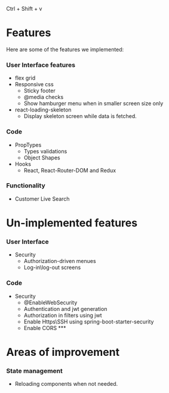 Ctrl + Shift + v

# Features

Here are some of the features we implemented:

### User Interface features

- flex grid
- Responsive css
  - Sticky footer
  - @media checks
  - Show hamburger menu when in smaller screen size only
- react-loading-skeleton
  - Display skeleton screen while data is fetched.

### Code

- PropTypes
  - Types validations
  - Object Shapes
- Hooks
  - React, React-Router-DOM and Redux

### Functionality

- Customer Live Search

# Un-implemented features

### User Interface

- Security
  - Authorization-driven menues
  - Log-in\log-out screens

### Code

- Security
  - @EnableWebSecurity
  - Authentication and jwt generation
  - Authorization in filters using jwt
  - Enable Https\SSH using spring-boot-starter-security
  - Enable CORS \*\*\*

# Areas of improvement

### State management

- Reloading components when not needed.
